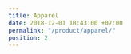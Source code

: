 ```yaml
---
title: Apparel
date: 2018-12-01 18:43:00 +07:00
permalink: "/product/apparel/"
position: 2
---
```


